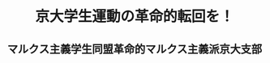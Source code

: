 <header>
<h1 class="title">京大学生運動の革命的転回を！</h1>
<h2 class="author">マルクス主義学生同盟革命的マルクス主義派京大支部</h2>
</header>
